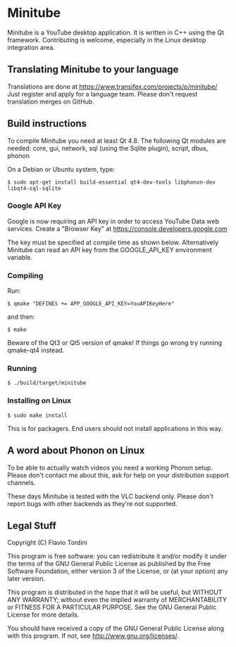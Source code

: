 # Minitube
Minitube is a YouTube desktop application. It is written in C++ using the Qt framework. Contributing is welcome, especially in the Linux desktop integration area.

## Translating Minitube to your language
Translations are done at https://www.transifex.com/projects/p/minitube/
Just register and apply for a language team. Please don't request translation merges on GitHub.

## Build instructions
To compile Minitube you need at least Qt 4.8. The following Qt modules are needed:
core, gui, network, sql (using the Sqlite plugin), script, dbus, phonon

On a Debian or Ubuntu system, type:

    $ sudo apt-get install build-essential qt4-dev-tools libphonon-dev libqt4-sql-sqlite

### Google API Key

Google is now requiring an API key in order to access YouTube Data web services.
Create a "Browser Key" at https://console.developers.google.com

The key must be specified at compile time as shown below.
Alternatively Minitube can read an API key from the GOOGLE_API_KEY environment variable.

### Compiling
Run:

    $ qmake "DEFINES += APP_GOOGLE_API_KEY=YouAPIKeyHere"

and then:

    $ make

Beware of the Qt3 or Qt5 version of qmake! If things go wrong try running qmake-qt4 instead.

### Running

	$ ./build/target/minitube
	
### Installing on Linux

    $ sudo make install

This is for packagers. End users should not install applications in this way.

## A word about Phonon on Linux
To be able to actually watch videos you need a working Phonon setup.
Please don't contact me about this, ask for help on your distribution support channels.

These days Minitube is tested with the VLC backend only.
Please don't report bugs with other backends as they're not supported.

## Legal Stuff
Copyright (C) Flavio Tordini

This program is free software: you can redistribute it and/or modify
it under the terms of the GNU General Public License as published by
the Free Software Foundation, either version 3 of the License, or
(at your option) any later version.

This program is distributed in the hope that it will be useful,
but WITHOUT ANY WARRANTY; without even the implied warranty of
MERCHANTABILITY or FITNESS FOR A PARTICULAR PURPOSE.  See the
GNU General Public License for more details.

You should have received a copy of the GNU General Public License
along with this program.  If not, see <http://www.gnu.org/licenses/>.
